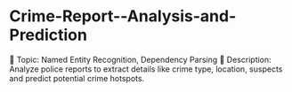 # Crime-Report--Analysis-and-Prediction
🔹 Topic: Named Entity Recognition, Dependency Parsing 🔹 Description: Analyze police reports to extract details like crime type, location, suspects and predict potential crime hotspots.

